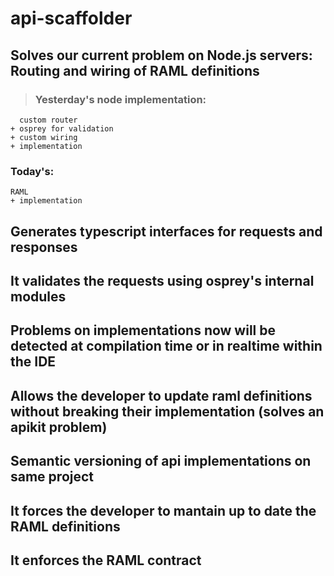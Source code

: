 # api-scaffolder

## Solves our current problem on Node.js servers: Routing and wiring of RAML definitions
>  ### Yesterday's node implementation:  
  ```
    custom router
  + osprey for validation
  + custom wiring
  + implementation
  ```
### Today's:
  ```
  RAML
  + implementation
  ```  

## Generates typescript interfaces for requests and responses
## It validates the requests using osprey's internal modules
## Problems on implementations now will be detected at compilation time or in realtime within the IDE
## Allows the developer to update raml definitions without breaking their implementation (solves an apikit problem)
## Semantic versioning of api implementations on same project
## It forces the developer to mantain up to date the RAML definitions
## It enforces the RAML contract
